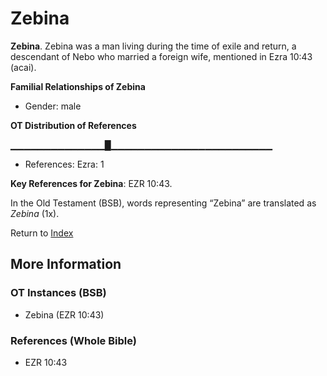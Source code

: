 # Zebina
**Zebina**. 
Zebina was a man living during the time of exile and return, a descendant of Nebo who married a foreign wife, mentioned in Ezra 10:43 (acai). 




**Familial Relationships of Zebina**


* Gender: male


**OT Distribution of References**

▁▁▁▁▁▁▁▁▁▁▁▁▁▁█▁▁▁▁▁▁▁▁▁▁▁▁▁▁▁▁▁▁▁▁▁▁▁▁
* References: Ezra: 1



**Key References for Zebina**: 
EZR 10:43. 


In the Old Testament (BSB), words representing “Zebina” are translated as 
*Zebina* (1x). 




Return to [Index](00-Index.md)

## More Information

### OT Instances (BSB)

* Zebina (EZR 10:43)



### References (Whole Bible)

* EZR 10:43



